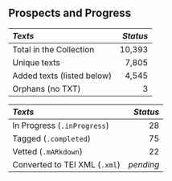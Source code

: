 ## Prospects and Progress

| *Texts* | *Status* |
|:--- | ------:|
| Total in the Collection | 10,393 |
| Unique texts | 7,805 |
| Added texts (listed below) | 4,545 |
| Orphans (no TXT) | 3 |

| *Texts* | *Status* |
|:--- | ------:|
| In Progress (`.inProgress`) | 28 |
| Tagged (`.completed`) | 75 |
| Vetted (`.mARkdown`) | 22 |
| Converted to TEI XML  (`.xml`) | _pending_ |
